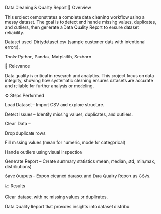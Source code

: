 Data Cleaning & Quality Report
📌 Overview

This project demonstrates a complete data cleaning workflow using a messy dataset. The goal is to detect and handle missing values, duplicates, and outliers, then generate a Data Quality Report to ensure dataset reliability.

Dataset used: Dirtydataset.csv (sample customer data with intentional errors).

Tools: Python, Pandas, Matplotlib, Seaborn

🎯 Relevance

Data quality is critical in research and analytics. This project focus on data integrity, showing how systematic cleaning ensures datasets are accurate and reliable for further analysis or modeling.

⚙️ Steps Performed

Load Dataset – Import CSV and explore structure.

Detect Issues – Identify missing values, duplicates, and outliers.

Clean Data –

Drop duplicate rows

Fill missing values (mean for numeric, mode for categorical)

Handle outliers using visual inspection

Generate Report – Create summary statistics (mean, median, std, min/max, distributions).

Save Outputs – Export cleaned dataset and Data Quality Report as CSVs.

📈 Results

Clean dataset with no missing values or duplicates.

Data Quality Report that provides insights into dataset distribu
